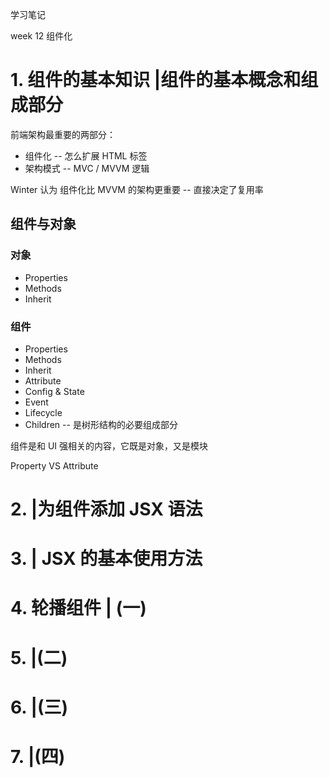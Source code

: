学习笔记

week 12 组件化

# 1. 组件的基本知识 |组件的基本概念和组成部分

前端架构最重要的两部分：

* 组件化 -- 怎么扩展 HTML 标签
* 架构模式 -- MVC / MVVM 逻辑

Winter 认为 组件化比 MVVM 的架构更重要 -- 直接决定了复用率

## 组件与对象

### 对象

* Properties
* Methods
* Inherit

### 组件

* Properties
* Methods
* Inherit
* Attribute
* Config & State
* Event
* Lifecycle
* Children  -- 是树形结构的必要组成部分

组件是和 UI 强相关的内容，它既是对象，又是模块

Property  VS Attribute

# 2. |为组件添加 JSX 语法

# 3. | JSX 的基本使用方法

# 4. 轮播组件 | (一)

# 5. |(二)

# 6. |(三)

# 7. |(四)

